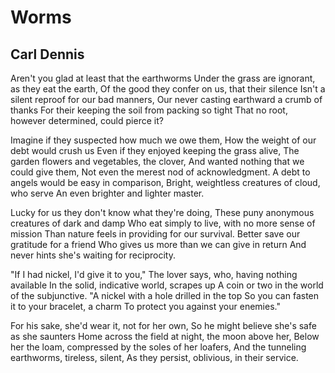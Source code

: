 # Worms
## Carl Dennis
Aren't you glad at least that the earthworms
Under the grass are ignorant, as they eat the earth,
Of the good they confer on us, that their silence
Isn't a silent reproof for our bad manners,
Our never casting earthward a crumb of thanks
For their keeping the soil from packing so tight
That no root, however determined, could pierce it?

Imagine if they suspected how much we owe them,
How the weight of our debt would crush us
Even if they enjoyed keeping the grass alive,
The garden flowers and vegetables, the clover,
And wanted nothing that we could give them,
Not even the merest nod of acknowledgment.
A debt to angels would be easy in comparison,
Bright, weightless creatures of cloud, who serve
An even brighter and lighter master.

Lucky for us they don't know what they're doing,
These puny anonymous creatures of dark and damp
Who eat simply to live, with no more sense of mission
Than nature feels in providing for our survival.
Better save our gratitude for a friend
Who gives us more than we can give in return
And never hints she's waiting for reciprocity.

"If I had nickel, I'd give it to you,"
The lover says, who, having nothing available
In the solid, indicative world, scrapes up
A coin or two in the world of the subjunctive.
"A nickel with a hole drilled in the top
So you can fasten it to your bracelet, a charm
To protect you against your enemies."

For his sake, she'd wear it, not for her own,
So he might believe she's safe as she saunters
Home across the field at night, the moon above her,
Below her the loam, compressed by the soles of her loafers,
And the tunneling earthworms, tireless, silent,
As they persist, oblivious, in their service.